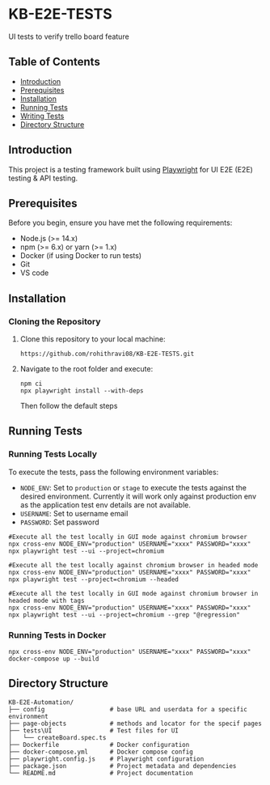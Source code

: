 # KB-E2E-TESTS
UI tests to verify trello board feature

## Table of Contents
- [Introduction](#introduction)
- [Prerequisites](#prerequisites)
- [Installation](#installation)
- [Running Tests](#running-tests)
- [Writing Tests](#writing-tests)
- [Directory Structure](#directory-structure)

## Introduction
This project is a testing framework built using [Playwright](https://playwright.dev/) for UI E2E (E2E) testing & API testing. 

## Prerequisites
Before you begin, ensure you have met the following requirements:
- Node.js (>= 14.x)
- npm (>= 6.x) or yarn (>= 1.x)
- Docker (if using Docker to run tests)
- Git 
- VS code

## Installation
### Cloning the Repository
1. Clone this repository to your local machine:
    ```
    https://github.com/rohithravi08/KB-E2E-TESTS.git
    ```

2. Navigate to the root folder and execute:
    ```
    npm ci
    npx playwright install --with-deps
    ```
    Then follow the default steps


## Running Tests
### Running Tests Locally

To execute the tests, pass the following environment variables:

- `NODE_ENV`: Set to `production` or `stage` to execute the tests against the desired environment. Currently it     will work only against production env as the application test env details are not available. 
- `USERNAME`: Set to username email
- `PASSWORD`: Set password

```
#Execute all the test locally in GUI mode against chromium browser
npx cross-env NODE_ENV="production" USERNAME="xxxx" PASSWORD="xxxx" npx playwright test --ui --project=chromium

#Execute all the test locally against chromium browser in headed mode
npx cross-env NODE_ENV="production" USERNAME="xxxx" PASSWORD="xxxx" npx playwright test --project=chromium --headed

#Execute all the test locally in GUI mode against chromium browser in headed mode with tags
npx cross-env NODE_ENV="production" USERNAME="xxxx" PASSWORD="xxxx" npx playwright test --ui --project=chromium --grep "@regression"

```
### Running Tests in Docker

```
npx cross-env NODE_ENV="production" USERNAME="xxxx" PASSWORD="xxxx" docker-compose up --build 
```
## Directory Structure
```
KB-E2E-Automation/
├── config                  # base URL and userdata for a specific environment
├── page-objects            # methods and locator for the specif pages
├── tests\UI                # Test files for UI
│   └── createBoard.spec.ts
├── Dockerfile              # Docker configuration
├── docker-compose.yml      # Docker compose config
├── playwright.config.js    # Playwright configuration
├── package.json            # Project metadata and dependencies
└── README.md               # Project documentation

```



